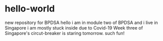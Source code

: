 # hello-world
new repository for BPDSA
hello i am in module two of BPDSA and i live in Singapore
i am mostly stuck inside due to Covid-19
Week three of Singapore's circut-breaker is staring tomorrow.  such fun!
